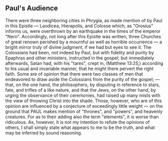 ## Paul's Audience
There were three neighboring cities in Phrygia, as made mention of by Paul in this Epistle — Laodicea, Hierapolis, and Colosse which, as "Orosius" informs us, were overthrown by an earthquake in the times of the emperor "Nero". Accordingly, not long after this Epistle was written, three Churches of great renown perished by a mournful as well as horrible occurrence — a bright mirror truly of divine judgment, if we had but eyes to see it. The Colossians had been, not indeed by Paul, but with fidelity and purity by Epaphras and other ministers, instructed in the gospel; but immediately afterwards, Satan had, with his "tares", crept in, (Matthew 13:25,) according to his usual and invariable manner, that he might there pervert the right faith. Some are of opinion that there were two classes of men that endeavored to draw aside the Colossians from the purity of the gospel; — that, on the one hand, the philosophers, by disputing in reference to stars, fate, and trifles of a like nature, and that the Jews, on the other hand, by urging the observance of their ceremonies, had raised up many mists with the view of throwing Christ into the shade. Those, however, who are of this opinion are influenced by a conjecture of exceedingly little weight — on the ground that PAUL makes mention of "thrones", and "powers", and heavenly creatures. For as to their adding also the term "elements", it is worse than ridiculous. As, however, it is not my intention to refute the opinions of others, I shall simply state what appears to me to be the truth, and what may be inferred by sound reasoning.